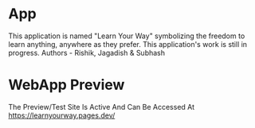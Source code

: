 # App
This application is named "Learn Your Way" symbolizing the freedom to learn anything, anywhere as they prefer.
This application's work is still in progress.
Authors - Rishik, Jagadish & Subhash

# WebApp Preview
The Preview/Test Site Is Active And Can Be Accessed At 
https://learnyourway.pages.dev/
